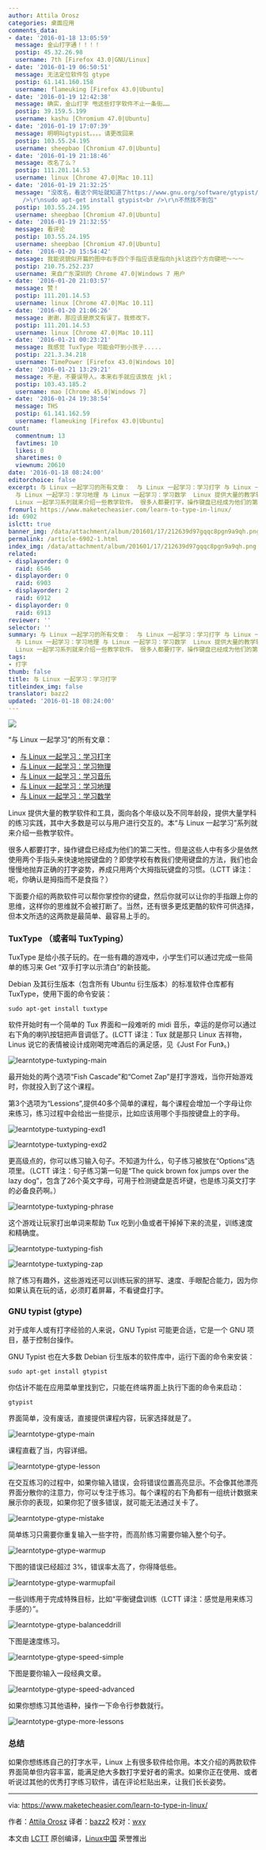 ```yaml
---
author: Attila Orosz
categories: 桌面应用
comments_data:
- date: '2016-01-18 13:05:59'
  message: 金山打字通！！！！
  postip: 45.32.26.98
  username: 7th [Firefox 43.0|GNU/Linux]
- date: '2016-01-19 06:50:51'
  message: 无法定位软件包 gtype
  postip: 61.141.160.158
  username: flameuking [Firefox 43.0|Ubuntu]
- date: '2016-01-19 12:42:38'
  message: 确实，金山打字 甩这些打字软件不止一条街……
  postip: 39.159.5.199
  username: kashu [Chromium 47.0|Ubuntu]
- date: '2016-01-19 17:07:39'
  message: 明明叫gtypist。。。。请更改回来
  postip: 103.55.24.195
  username: sheepbao [Chromium 47.0|Ubuntu]
- date: '2016-01-19 21:18:46'
  message: 改名了么？
  postip: 111.201.14.53
  username: linux [Chrome 47.0|Mac 10.11]
- date: '2016-01-19 21:32:25'
  message: "没改名，看这个网址就知道了https://www.gnu.org/software/gtypist/，<br />\r\n安装的时候用<br
    />\r\nsudo apt-get install gtypist<br />\r\n不然找不到包"
  postip: 103.55.24.195
  username: sheepbao [Chromium 47.0|Ubuntu]
- date: '2016-01-19 21:32:55'
  message: 看评论
  postip: 103.55.24.195
  username: sheepbao [Chromium 47.0|Ubuntu]
- date: '2016-01-20 15:54:42'
  message: 我能说貌似开篇的图中右手四个手指应该是指向hjkl这四个方向键吧～～～
  postip: 210.75.252.237
  username: 来自广东深圳的 Chrome 47.0|Windows 7 用户
- date: '2016-01-20 21:03:57'
  message: 赞！
  postip: 111.201.14.53
  username: linux [Chrome 47.0|Mac 10.11]
- date: '2016-01-20 21:06:26'
  message: 谢谢，那应该是原文有误了。我修改下。
  postip: 111.201.14.53
  username: linux [Chrome 47.0|Mac 10.11]
- date: '2016-01-21 00:23:21'
  message: 我感觉 TuxType 可能会吓到小孩子.....
  postip: 221.3.34.218
  username: TimePower [Firefox 43.0|Windows 10]
- date: '2016-01-21 13:29:21'
  message: 不是，不要误导人。本来右手就应该放在 jkl；
  postip: 103.43.185.2
  username: mao [Chrome 45.0|Windows 7]
- date: '2016-01-24 19:38:54'
  message: THS
  postip: 61.141.162.59
  username: flameuking [Firefox 43.0|Ubuntu]
count:
  commentnum: 13
  favtimes: 10
  likes: 0
  sharetimes: 0
  viewnum: 20610
date: '2016-01-18 08:24:00'
editorchoice: false
excerpt: 与 Linux 一起学习的所有文章：  与 Linux 一起学习：学习打字 与 Linux 一起学习：学习物理 与 Linux 一起学习：学习音乐
  与 Linux 一起学习：学习地理 与 Linux 一起学习：学习数学  Linux 提供大量的教学软件和工具，面向各个年级以及不同年龄段，提供大量学科的练习实践，其中大多数是可以与用户进行交互的。本与
  Linux 一起学习系列就来介绍一些教学软件。 很多人都要打字，操作键盘已经成为他们的第二天性。但是这些人中有多少是依然使用两个手指头来快速地按键盘的？即使学校有教我们使用键盘的方法，我们也会慢慢地抛弃正确的打字
fromurl: https://www.maketecheasier.com/learn-to-type-in-linux/
id: 6902
islctt: true
banner_img: /data/attachment/album/201601/17/212639d97gqqc8pgn9a9qh.png
permalink: /article-6902-1.html
index_img: /data/attachment/album/201601/17/212639d97gqqc8pgn9a9qh.png.thumb.jpg
related:
- displayorder: 0
  raid: 6546
- displayorder: 0
  raid: 6903
- displayorder: 2
  raid: 6912
- displayorder: 0
  raid: 6913
reviewer: ''
selector: ''
summary: 与 Linux 一起学习的所有文章：  与 Linux 一起学习：学习打字 与 Linux 一起学习：学习物理 与 Linux 一起学习：学习音乐
  与 Linux 一起学习：学习地理 与 Linux 一起学习：学习数学  Linux 提供大量的教学软件和工具，面向各个年级以及不同年龄段，提供大量学科的练习实践，其中大多数是可以与用户进行交互的。本与
  Linux 一起学习系列就来介绍一些教学软件。 很多人都要打字，操作键盘已经成为他们的第二天性。但是这些人中有多少是依然使用两个手指头来快速地按键盘的？即使学校有教我们使用键盘的方法，我们也会慢慢地抛弃正确的打字
tags:
- 打字
thumb: false
title: 与 Linux 一起学习：学习打字
titleindex_img: false
translator: bazz2
updated: '2016-01-18 08:24:00'
---
```


![](/data/attachment/album/201601/17/212639d97gqqc8pgn9a9qh.png)


“与 Linux 一起学习”的所有文章：


* [与 Linux 一起学习：学习打字](/article-6902-1.html)
* [与 Linux 一起学习：学习物理](/article-6903-1.html)
* [与 Linux 一起学习：学习音乐](/article-6912-1.html)
* [与 Linux 一起学习：学习地理](/article-6913-1.html)
* [与 Linux 一起学习：学习数学](/article-6546-1.html)


Linux 提供大量的教学软件和工具，面向各个年级以及不同年龄段，提供大量学科的练习实践，其中大多数是可以与用户进行交互的。本“与 Linux 一起学习”系列就来介绍一些教学软件。


很多人都要打字，操作键盘已经成为他们的第二天性。但是这些人中有多少是依然使用两个手指头来快速地按键盘的？即使学校有教我们使用键盘的方法，我们也会慢慢地抛弃正确的打字姿势，养成只用两个大拇指玩键盘的习惯。（LCTT 译注：呃，你确认是拇指而不是食指？）


下面要介绍的两款软件可以帮你掌控你的键盘，然后你就可以让你的手指跟上你的思维，这样你的思维就不会被打断了。当然，还有很多更炫更酷的软件可供选择，但本文所选的这两款是最简单、最容易上手的。


### TuxType （或者叫 TuxTyping）


TuxType 是给小孩子玩的。在一些有趣的游戏中，小学生们可以通过完成一些简单的练习来 Get “双手打字以示清白”的新技能。


Debian 及其衍生版本（包含所有 Ubuntu 衍生版本）的标准软件仓库都有 TuxType，使用下面的命令安装：



```
sudo apt-get install tuxtype

```

软件开始时有一个简单的 Tux 界面和一段难听的 midi 音乐，幸运的是你可以通过右下角的喇叭按钮把声音调低了。(LCTT 译注：Tux 就是那只 Linux 吉祥物，Linus 说它的表情被设计成刚喝完啤酒后的满足感，见《Just For Fun》。)


![learntotype-tuxtyping-main](/data/attachment/album/201601/17/212640gh4tzsfob9ux8we8.jpg)


最开始处的两个选项“Fish Cascade”和“Comet Zap”是打字游戏，当你开始游戏时，你就投入到了这个课程。


第3个选项为“Lessions”,提供40多个简单的课程，每个课程会增加一个字母让你来练习，练习过程中会给出一些提示，比如应该用哪个手指按键盘上的字母。


![learntotype-tuxtyping-exd1](/data/attachment/album/201601/17/212640mjgimzgn33ign81b.jpg)


![learntotype-tuxtyping-exd2](/data/attachment/album/201601/17/212640xr8ggd7eswagfexb.jpg)


更高级点的，你可以练习输入句子。不知道为什么，句子练习被放在“Options”选项里。（LCTT 译注：句子练习第一句是“The quick brown fox jumps over the lazy dog”，包含了26个英文字母，可用于检测键盘是否坏键，也是练习英文打字的必备良药啊。）


![learntotype-tuxtyping-phrase](/data/attachment/album/201601/17/212641o7jlvijlzmie7vy7.jpg)


这个游戏让玩家打出单词来帮助 Tux 吃到小鱼或者干掉掉下来的流星，训练速度和精确度。


![learntotype-tuxtyping-fish](/data/attachment/album/201601/17/212641u1cytzt11ytry1kz.jpg)


![learntotype-tuxtyping-zap](/data/attachment/album/201601/17/212641cst795jsr94kggfk.jpg)


除了练习有趣外，这些游戏还可以训练玩家的拼写、速度、手眼配合能力，因为你如果认真在玩的话，必须盯着屏幕，不看键盘打字。


### GNU typist (gtype)


对于成年人或有打字经验的人来说，GNU Typist 可能更合适，它是一个 GNU 项目，基于控制台操作。


GNU Typist 也在大多数 Debian 衍生版本的软件库中，运行下面的命令来安装：



```
sudo apt-get install gtypist

```

你估计不能在应用菜单里找到它，只能在终端界面上执行下面的命令来启动：



```
gtypist
```

界面简单，没有废话，直接提供课程内容，玩家选择就是了。


![learntotype-gtype-main](/data/attachment/album/201601/17/212641rnn7cpe6z00vnnpp.png)


课程直截了当，内容详细。


![learntotype-gtype-lesson](/data/attachment/album/201601/17/212642byyte4tpl0awvqzv.png)


在交互练习的过程中，如果你输入错误，会将错误位置高亮显示。不会像其他漂亮界面分散你的注意力，你可以专注于练习。每个课程的右下角都有一组统计数据来展示你的表现，如果你犯了很多错误，就可能无法通过关卡了。


![learntotype-gtype-mistake](/data/attachment/album/201601/17/212642bkv9vnhah6anvz00.png)


简单练习只需要你重复输入一些字符，而高阶练习需要你输入整个句子。


![learntotype-gtype-warmup](/data/attachment/album/201601/17/212642kvlt2ron9nh5a5yz.png)


下图的错误已经超过 3%，错误率太高了，你得降低些。


![learntotype-gtype-warmupfail](/data/attachment/album/201601/17/212643ohb68wwvinhdnhxw.png)


一些训练用于完成特殊目标，比如“平衡键盘训练（LCTT 译注：感觉是用来练习手感的）”。


![learntotype-gtype-balanceddrill](/data/attachment/album/201601/17/212643ycoct7muu6calscl.png)


下图是速度练习。


![learntotype-gtype-speed-simple](/data/attachment/album/201601/17/212643zsijl9ym3hshsqvm.png)


下图是要你输入一段经典文章。


![learntotype-gtype-speed-advanced](/data/attachment/album/201601/17/212644bpd9dd78dd9mtzt2.png)


如果你想练习其他语种，操作一下命令行参数就行。


![learntotype-gtype-more-lessons](/data/attachment/album/201601/17/212644utvzofsqb2dqqsvf.png)


### 总结


如果你想练练自己的打字水平，Linux 上有很多软件给你用。本文介绍的两款软件界面简单但内容丰富，能满足绝大多数打字爱好者的需求。如果你正在使用、或者听说过其他的优秀打字练习软件，请在评论栏贴出来，让我们长长姿势。




---


via: <https://www.maketecheasier.com/learn-to-type-in-linux/>


作者：[Attila Orosz](https://www.maketecheasier.com/author/attilaorosz/) 译者：[bazz2](https://github.com/bazz2) 校对：[wxy](https://github.com/wxy)


本文由 [LCTT](https://github.com/LCTT/TranslateProject) 原创编译，[Linux中国](https://linux.cn/) 荣誉推出